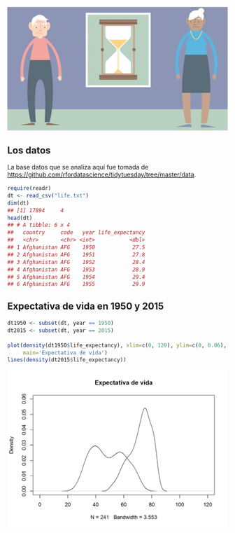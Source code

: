 
![Figura tomada de <https://www.deccanchronicle.com/nation>](life.png)

Los datos
---------

La base datos que se analiza aquí fue tomada de <https://github.com/rfordatascience/tidytuesday/tree/master/data>.

``` r
require(readr)
dt <- read_csv("life.txt")
dim(dt)
## [1] 17894     4
head(dt)
## # A tibble: 6 x 4
##   country     code   year life_expectancy
##   <chr>       <chr> <int>           <dbl>
## 1 Afghanistan AFG    1950            27.5
## 2 Afghanistan AFG    1951            27.8
## 3 Afghanistan AFG    1952            28.4
## 4 Afghanistan AFG    1953            28.9
## 5 Afghanistan AFG    1954            29.4
## 6 Afghanistan AFG    1955            29.9
```

Expectativa de vida en 1950 y 2015
----------------------------------

``` r
dt1950 <- subset(dt, year == 1950)
dt2015 <- subset(dt, year == 2015)

plot(density(dt1950$life_expectancy), xlim=c(0, 120), ylim=c(0, 0.06),
     main='Expectativa de vida')
lines(density(dt2015$life_expectancy))
```

<img src="MyFigs/Figure-expectativa-1.png" width="672" />
